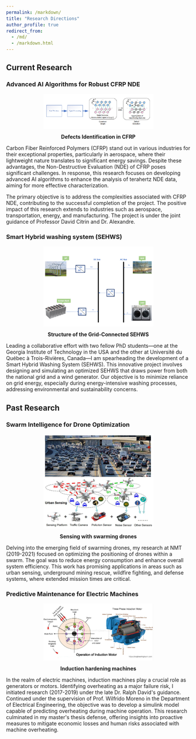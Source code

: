 ```yaml
---
permalink: /markdown/
title: "Research Directions"
author_profile: true
redirect_from: 
  - /md/
  - /markdown.html
---
```



## Current Research

### Advanced AI Algorithms for Robust CFRP NDE

<div style="text-align: center;">
  <img src='/images/R1.png' alt='Defects Identification in CFRP' width='300' />
  <p style="margin-top: 10px; font-weight: bold;">Defects Identification in CFRP</p>
</div>

Carbon Fiber Reinforced Polymers (CFRP) stand out in various industries for their exceptional properties, particularly in aerospace, where their lightweight nature translates to significant energy savings. Despite these advantages, the Non-Destructive Evaluation (NDE) of CFRP poses significant challenges. In response, this research focuses on developing advanced AI algorithms to enhance the analysis of terahertz NDE data, aiming for more effective characterization.

The primary objective is to address the complexities associated with CFRP NDE, contributing to the successful completion of the project. The positive impact of this research extends to industries such as aerospace, transportation, energy, and manufacturing. The project is under the joint guidance of Professor David Citrin and Dr. Alexandre.




### Smart Hybrid washing system (SEHWS)

<div style="text-align: center;">
  <img src='/images/System.png' alt='Defects Identification in CFRP' width='300' />
  <p style="margin-top: 10px; font-weight: bold;">Structure of the Grid-Connected SEHWS</p>
</div>

Leading a collaborative effort with two fellow PhD students—one at the Georgia Institute of Technology in the USA and the other at Université du Québec à Trois-Rivières, Canada—I am spearheading the development of a Smart Hybrid Washing System (SEHWS). This innovative project involves designing and simulating an optimized SEHWS that draws power from both the national grid and a wind generator. Our objective is to minimize reliance on grid energy, especially during energy-intensive washing processes, addressing environmental and sustainability concerns.

## Past Research

### Swarm Intelligence for Drone Optimization

<div style="text-align: center;">
  <img src='/images/sensingfig.JPG' alt='Defects Identification in CFRP' width='300' />
  <p style="margin-top: 10px; font-weight: bold;">Sensing with swarming drones</p>
</div>

Delving into the emerging field of swarming drones, my research at NMT (2019-2021) focused on optimizing the positioning of drones within a swarm. The goal was to reduce energy consumption and enhance overall system efficiency. This work has promising applications in areas such as urban sensing, underground mining rescue, wildfire fighting, and defense systems, where extended mission times are critical.

### Predictive Maintenance for Electric Machines

<div style="text-align: center;">
  <img src='/images/IDM.PNG' alt='Induction hardening machines' width='300' />
  <p style="margin-top: 10px; font-weight: bold;">Induction hardening machines</p>
</div>

In the realm of electric machines, induction machines play a crucial role as generators or motors. Identifying overheating as a major failure risk, I initiated research (2017-2019) under the late Dr. Ralph David's guidance. Continued under the supervision of Prof. Wilfrido Moreno in the Department of Electrical Engineering, the objective was to develop a simulink model capable of predicting overheating during machine operation. This research culminated in my master's thesis defense, offering insights into proactive measures to mitigate economic losses and human risks associated with machine overheating.
